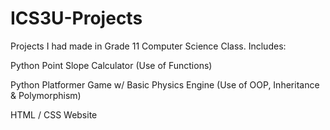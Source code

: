 # ICS3U-Projects
Projects I had made in Grade 11 Computer Science Class.
Includes:

Python Point Slope Calculator (Use of Functions)

Python Platformer Game w/ Basic Physics Engine (Use of OOP, Inheritance & Polymorphism)

HTML / CSS Website


